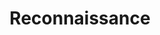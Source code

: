 ---
layout: tag-list
type: tag
title: Reconnaissance
slug: Reconnaissance
category: Tag
sidebar: false
description: >
     La "reconnaissance" (también conocida como "recon") es una fase del proceso de hacking ético o de seguridad informática que implica recopilar información sobre un sistema, red o entidad objetivo antes de realizar un ataque o evaluación de seguridad.

     Durante la fase de reconnaissance, los profesionales de la seguridad recopilan datos valiosos sobre el objetivo para comprender su estructura, configuración, vulnerabilidades potenciales y posibles puntos de entrada. Esta información puede incluir detalles sobre la infraestructura de red, direcciones IP, nombres de dominio, servicios y aplicaciones en ejecución, usuarios, roles y permisos, y cualquier otra información relevante para evaluar la seguridad del objetivo.
---